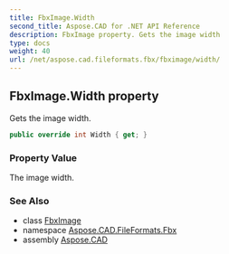 ```yaml
---
title: FbxImage.Width
second_title: Aspose.CAD for .NET API Reference
description: FbxImage property. Gets the image width
type: docs
weight: 40
url: /net/aspose.cad.fileformats.fbx/fbximage/width/
---
```

## FbxImage.Width property

Gets the image width.

```csharp
public override int Width { get; }
```

### Property Value

The image width.

### See Also

* class [FbxImage](../)
* namespace [Aspose.CAD.FileFormats.Fbx](../../fbximage/)
* assembly [Aspose.CAD](../../../)


